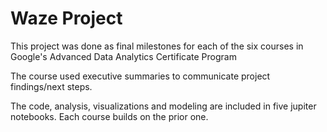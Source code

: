 # Waze Project

This project was done as final milestones for each of the six courses in Google's Advanced Data Analytics Certificate Program

The course used executive summaries to communicate project findings/next steps.

The code, analysis, visualizations and modeling are included in five jupiter notebooks.  Each course builds on the prior one.


